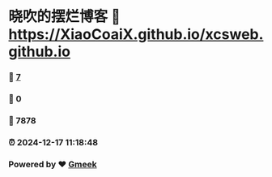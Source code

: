 # 晓吹的摆烂博客 :link: https://XiaoCoaiX.github.io/xcsweb.github.io 
### :page_facing_up: [7](https://XiaoCoaiX.github.io/xcsweb.github.io/tag.html) 
### :speech_balloon: 0 
### :hibiscus: 7878 
### :alarm_clock: 2024-12-17 11:18:48 
### Powered by :heart: [Gmeek](https://github.com/Meekdai/Gmeek)
